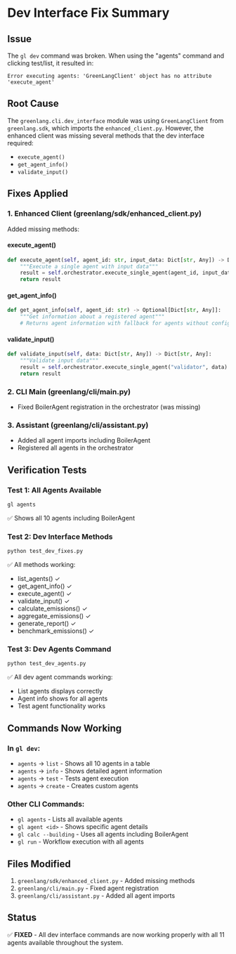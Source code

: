 # Dev Interface Fix Summary

## Issue
The `gl dev` command was broken. When using the "agents" command and clicking test/list, it resulted in:
```
Error executing agents: 'GreenLangClient' object has no attribute 'execute_agent'
```

## Root Cause
The `greenlang.cli.dev_interface` module was using `GreenLangClient` from `greenlang.sdk`, which imports the `enhanced_client.py`. However, the enhanced client was missing several methods that the dev interface required:
- `execute_agent()`
- `get_agent_info()`
- `validate_input()`

## Fixes Applied

### 1. Enhanced Client (greenlang/sdk/enhanced_client.py)
Added missing methods:

#### execute_agent()
```python
def execute_agent(self, agent_id: str, input_data: Dict[str, Any]) -> Dict[str, Any]:
    """Execute a single agent with input data"""
    result = self.orchestrator.execute_single_agent(agent_id, input_data)
    return result
```

#### get_agent_info()
```python
def get_agent_info(self, agent_id: str) -> Optional[Dict[str, Any]]:
    """Get information about a registered agent"""
    # Returns agent information with fallback for agents without config
```

#### validate_input()
```python
def validate_input(self, data: Dict[str, Any]) -> Dict[str, Any]:
    """Validate input data"""
    result = self.orchestrator.execute_single_agent("validator", data)
    return result
```

### 2. CLI Main (greenlang/cli/main.py)
- Fixed BoilerAgent registration in the orchestrator (was missing)

### 3. Assistant (greenlang/cli/assistant.py)
- Added all agent imports including BoilerAgent
- Registered all agents in the orchestrator

## Verification Tests

### Test 1: All Agents Available
```bash
gl agents
```
✅ Shows all 10 agents including BoilerAgent

### Test 2: Dev Interface Methods
```python
python test_dev_fixes.py
```
✅ All methods working:
- list_agents() ✓
- get_agent_info() ✓
- execute_agent() ✓
- validate_input() ✓
- calculate_emissions() ✓
- aggregate_emissions() ✓
- generate_report() ✓
- benchmark_emissions() ✓

### Test 3: Dev Agents Command
```python
python test_dev_agents.py
```
✅ All dev agent commands working:
- List agents displays correctly
- Agent info shows for all agents
- Test agent functionality works

## Commands Now Working

### In `gl dev`:
- `agents` → `list` - Shows all 10 agents in a table
- `agents` → `info` - Shows detailed agent information
- `agents` → `test` - Tests agent execution
- `agents` → `create` - Creates custom agents

### Other CLI Commands:
- `gl agents` - Lists all available agents
- `gl agent <id>` - Shows specific agent details
- `gl calc --building` - Uses all agents including BoilerAgent
- `gl run` - Workflow execution with all agents

## Files Modified
1. `greenlang/sdk/enhanced_client.py` - Added missing methods
2. `greenlang/cli/main.py` - Fixed agent registration
3. `greenlang/cli/assistant.py` - Added all agent imports

## Status
✅ **FIXED** - All dev interface commands are now working properly with all 11 agents available throughout the system.